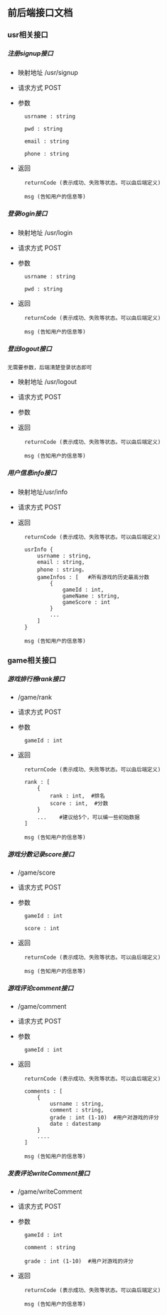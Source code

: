 ## 前后端接口文档
### usr相关接口
##### 注册signup接口
* 映射地址 /usr/signup
* 请求方式 POST
* 参数 

		usrname : string

		pwd : string

		email : string

		phone : string

* 返回

		returnCode (表示成功、失败等状态。可以由后端定义)

		msg (告知用户的信息等)

##### 登录login接口
* 映射地址 /usr/login
* 请求方式 POST
* 参数 

		usrname : string

		pwd : string

* 返回

		returnCode (表示成功、失败等状态。可以由后端定义)

		msg (告知用户的信息等)

##### 登出logout接口
```
无需要参数，后端清楚登录状态即可
```
* 映射地址 /usr/logout
* 请求方式 POST
* 参数 

		

* 返回

		returnCode (表示成功、失败等状态。可以由后端定义)

		msg (告知用户的信息等)

##### 用户信息info接口
* 映射地址/usr/info
* 请求方式 POST
* 返回

		returnCode (表示成功、失败等状态。可以由后端定义)

		usrInfo { 
			usrname : string,
			email : string,
			phone : string，
			gameInfos : [   #所有游戏的历史最高分数
				{
					gameId : int,
					gameName : string,
					gameScore : int
				}
				...
			]
		}

		msg (告知用户的信息等)
    

### game相关接口
##### 游戏排行榜rank接口
* /game/rank
* 请求方式 POST
* 参数

		gameId : int

* 返回

		returnCode (表示成功、失败等状态。可以由后端定义)

		rank : [
			{
				rank : int,  #排名
				score : int,  #分数
			}
			...    #建议给5个，可以编一些初始数据
		]

		msg (告知用户的信息等)
		

##### 游戏分数记录score接口
* /game/score
* 请求方式 POST
* 参数

		gameId : int

		score : int

* 返回

		returnCode (表示成功、失败等状态。可以由后端定义)

		msg (告知用户的信息等)

##### 游戏评论comment接口
* /game/comment
* 请求方式 POST
* 参数

		gameId : int

* 返回

		returnCode (表示成功、失败等状态。可以由后端定义)

		comments : [
			{
				usrname : string,
				comment : string,
				grade : int (1-10)  #用户对游戏的评分
				date : datestamp
			}
			....
		]

		msg (告知用户的信息等)

##### 发表评论writeComment接口
* /game/writeComment
* 请求方式 POST
* 参数

		gameId : int

		comment : string

		grade : int (1-10)  #用户对游戏的评分

* 返回

		returnCode (表示成功、失败等状态。可以由后端定义)

		msg (告知用户的信息等)


		





